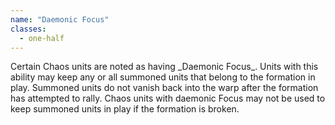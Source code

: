 ```yaml
---
name: "Daemonic Focus"
classes:
  - one-half
---
```

<p>Certain Chaos units are noted as having _Daemonic Focus_. Units with this ability may keep any or all summoned units that belong to the formation in play. Summoned units do not vanish back into the warp after the formation has attempted to rally. Chaos units with daemonic Focus may not be used to keep summoned units in play if the formation is broken.</p>